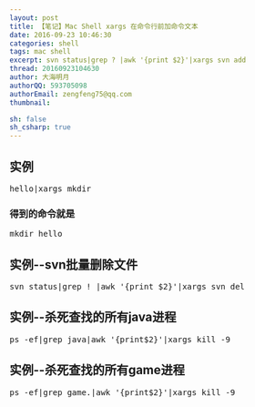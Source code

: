 ```yaml
---
layout: post
title: 【笔记】Mac Shell xargs 在命令行前加命令文本
date: 2016-09-23 10:46:30
categories: shell
tags: mac shell
excerpt: svn status|grep ? |awk '{print $2}'|xargs svn add
thread: 20160923104630
author: 大海明月
authorQQ: 593705098
authorEmail: zengfeng75@qq.com
thumbnail:

sh: false
sh_csharp: true
---
```


<p> </p>
<h2 class="nav1">实例</h2>
<pre>
hello|xargs mkdir 
</pre>
<h3>得到的命令就是</h3>
<pre>
mkdir hello
</pre>

<p> </p>
<h2 class="nav1">实例--svn批量删除文件</h2>
<pre>
svn status|grep ! |awk '{print $2}'|xargs svn del
</pre>


<p> </p>
<h2 class="nav1">实例--杀死查找的所有java进程</h2>
<pre>
ps -ef|grep java|awk '{print$2}'|xargs kill -9 
</pre>


<p> </p>
<h2 class="nav1">实例--杀死查找的所有game进程</h2>
<pre>
ps -ef|grep game.|awk '{print$2}'|xargs kill -9 
</pre>

